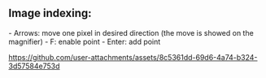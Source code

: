 <h2>Image indexing:</h2>
- Arrows: move one pixel in desired direction (the move is showed on the magnifier)
- F: enable point
- Enter: add point

https://github.com/user-attachments/assets/8c5361dd-69d6-4a74-b324-3d57584e753d
